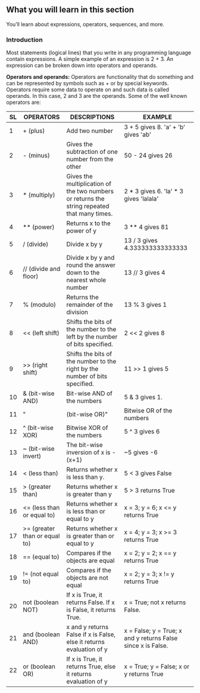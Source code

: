 ## What you will learn in this section
You’ll learn about expressions, operators, sequences, and more.

### Introduction
Most statements (logical lines) that you write in any programming language contain expressions. A simple example of an expression is 2 + 3. An expression can be broken down into operators and operands.

**Operators and operands:** Operators are functionality that do something and can be represented by symbols such as + or by special keywords. Operators require some data to operate on and such data is called operands. In this case, 2 and 3 are the operands. Some of the well known operators are:

SL | OPERATORS | DESCRIPTIONS | EXAMPLE
--------------- | ------------ | ------------- | ----------------
1 | + (plus) | Add two number | 3 + 5 gives 8. 'a' + 'b' gives 'ab'
2 | - (minus) | Gives the subtraction of one number from the other | 50 - 24 gives 26
3 | * (multiply) | Gives the multiplication of the two numbers or returns the string repeated that many times. | 2 * 3 gives 6. 'la' * 3 gives 'lalala'
4 | ** (power) | Returns x to the power of y | 3 ** 4 gives 81
5 | / (divide) | Divide x by y | 13 / 3 gives 4.333333333333333
6 | // (divide and floor) | Divide x by y and round the answer down to the nearest whole number | 13 // 3 gives 4
7 | % (modulo) | Returns the remainder of the division | 13 % 3 gives 1
8 | << (left shift) | Shifts the bits of the number to the left by the number of bits specified. | 2 << 2 gives 8
9 | >> (right shift) | Shifts the bits of the number to the right by the number of bits specified. | 11 >> 1 gives 5
10 | & (bit-wise AND) | Bit-wise AND of the numbers | 5 & 3 gives 1.
11 | "| (bit-wise OR)" | Bitwise OR of the numbers | "5 | 3 gives 7"
12 | ^ (bit-wise XOR) | Bitwise XOR of the numbers | 5 ^ 3 gives 6
13 | ~ (bit-wise invert) | The bit-wise inversion of x is -(x+1) | ~5 gives -6
14 | < (less than) | Returns whether x is less than y. | 5 < 3 gives False
15 | > (greater than) | Returns whether x is greater than y | 5 > 3 returns True
16 | <= (less than or equal to) | Returns whether x is less than or equal to y | x = 3; y = 6; x <= y returns True
17 | >= (greater than or equal to) | Returns whether x is greater than or equal to y | x = 4; y = 3; x >= 3 returns True
18 | == (equal to) | Compares if the objects are equal | x = 2; y = 2; x == y returns True
19 | != (not equal to) | Compares if the objects are not equal | x = 2; y = 3; x != y returns True
20 | not (boolean NOT) | If x is True, it returns False. If x is False, it returns True. | x = True; not x returns False.
21 | and (boolean AND) | x and y returns False if x is False, else it returns evaluation of y | x = False; y = True; x and y returns False since x is False.
22 | or (boolean OR) | If x is True, it returns True, else it returns evaluation of y | x = True; y = False; x or y returns True

